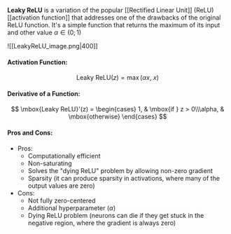 **Leaky ReLU** is a variation of the popular [[Rectified Linear Unit]] (ReLU) [[activation function]] that addresses one of the drawbacks of the original ReLU function. It's a simple function that returns the maximum of its input and other value $\alpha \in (0; 1)$

![[LeakyReLU_image.png|400]]

#### Activation Function:
$$
\mbox{Leaky ReLU}(z) = \max(\alpha x,\ x)
$$

#### Derivative of a Function:
$$
\mbox{Leaky ReLU}'(z) = \begin{cases} 1, & \mbox{if } z > 0\\\alpha, & \mbox{otherwise} \end{cases}
$$

#### Pros and Cons:

* Pros:
	* Computationally efficient
	* Non-saturating
	* Solves the "dying ReLU" problem by allowing non-zero gradient
	* Sparsity (it can produce sparsity in activations, where many of the output values are zero)
* Cons:
	* Not fully zero-centered
	* Additional hyperparameter ($\alpha$)
	* Dying ReLU problem (neurons can die if they get stuck in the negative region, where the gradient is always zero)